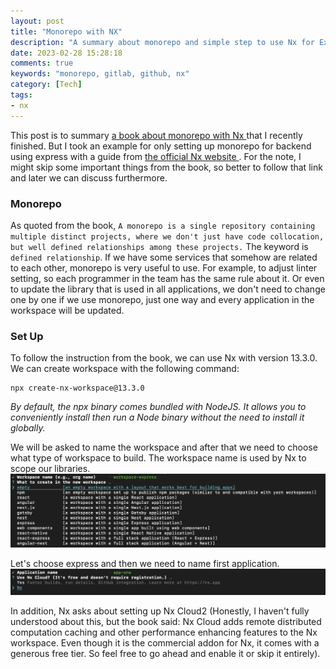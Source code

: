 ```yaml
---
layout: post
title: "Monorepo with NX"
description: "A summary about monorepo and simple step to use Nx for Express"
date: 2023-02-28 15:28:18
comments: true
keywords: "monorepo, gitlab, github, nx"
category: [Tech]
tags:
- nx
---
```


This post is to summary <a href="https://f.hubspotusercontent20.net/hubfs/2757427/effective-react-with-nx-2022.pdf" target="_top"> a book about monorepo with Nx </a> that I recently finished. But I took an example for only setting up monorepo for backend using express with a guide from <a href="https://nx.dev/" target="_top"> the official Nx website </a>. For the note, I might skip some important things from the book, so better to follow that link and later we can discuss furthermore.

### Monorepo
As quoted from the book, `A monorepo is a single repository containing multiple distinct projects, where we don't just have code collocation, but well defined relationships among these projects.` The keyword is `defined relationship`. If we have some services that somehow are related to each other, monorepo is very useful to use. For example, to adjust linter setting, so each programmer in the team has the same rule about it. Or even to update the library that is used in all applications, we don't need to change one by one if we use monorepo, just one way and every application in the workspace will be updated.

### Set Up
To follow the instruction from the book, we can use Nx with version 13.3.0. We can create workspace with the following command:
```
npx create-nx-workspace@13.3.0
```
*By default, the npx binary comes bundled with NodeJS. It allows you to conveniently install then run a Node binary without the need to install it globally.*

We will be asked to name the workspace and after that we need to choose what type of workspace to build. The workspace name is used by Nx to scope our libraries. 
![](../assets/img/nx/workspace.png)

Let's choose express and then we need to name first application.
![](../assets/img/nx/first-app.png)

In addition, Nx asks about setting up Nx Cloud2 (Honestly, I haven't fully understood about this, but the book said: Nx Cloud adds remote distributed computation caching and other performance enhancing features to the Nx workspace. Even though it is the commercial addon for Nx, it comes with a generous free tier. So feel free to go ahead and enable it or skip it entirely).